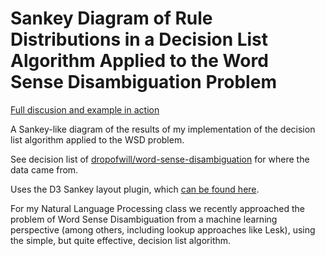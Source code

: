 Sankey Diagram of Rule Distributions in a Decision List Algorithm Applied to the Word Sense Disambiguation Problem
========================

[Full discusion and example in action](http://dropofwill.herokuapp.com/2014/11/15/sankey-diagram-of-rule-distributions-in-a-decision-list-algorithm-applied-to-the-word-sense-disambiguation-problem/)

A Sankey-like diagram of the results of my implementation of the decision list algorithm applied to the WSD problem.

See decision list of [dropofwill/word-sense-disambiguation](https://github.com/dropofwill/word-sense-disambiguation/) for where the data came from.

Uses the D3 Sankey layout plugin, which [can be found here](https://github.com/d3/d3-plugins/tree/master/sankey).

For my Natural Language Processing class we recently approached the problem of Word Sense Disambiguation from a machine learning perspective (among others, including lookup approaches like Lesk), using the simple, but quite effective, decision list algorithm.
